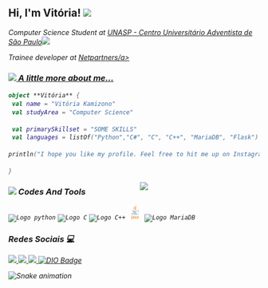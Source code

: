 <h2> Hi, I'm Vitória! <img src="https://media.tenor.com/x5mCUZFo-9sAAAAi/hello-kitty.gif" width="50"></h2>

<p><em>Computer Science Student at <a href="https://unasp.br">UNASP - Centro Universitário Adventista de São Paulo</a><img src="https://media.tenor.com/MJ8r-vS609cAAAAi/cute-hello-kitty.gif" width="30">
<p><em>Trainee developer at <a href="[https://unasp.br](https://netpartners.com.br/)">Netpartners/a>

### <img src="https://media.tenor.com/kT6gMVRA-cwAAAAi/sanrio-hello-kitty.gif" width="50"> A little more about me...  



```kotlin
object **Vitória** {
 val name = "Vitória Kamizono"
 val studyArea = "Computer Science"

 val primarySkillset = "SOME SKILLS"
 val languages = listOf("Python","C#", "C", "C++", "MariaDB", "Flask")

println("I hope you like my profile. Feel free to hit me up on Instagram and follow me on Linkedln!!")

}
```
<img align="right" width="240" src= "https://media.tenor.com/AlUkiGkR2j8AAAAC/new-game-ahagon-umiko-programming.gif" />







### <img src="https://media.tenor.com/ogUWQq4qC_kAAAAi/cute.gif" width="50"> Codes And Tools  

<code><img
    height="30"
    src="https://cdn4.iconfinder.com/data/icons/logos-and-brands/512/267_Python_logo-512.png"
    alt="Logo python"/></code>
<code><img
    height="30"
    src="https://brandslogos.com/wp-content/uploads/images/large/c-logo-1.png"
    alt="Logo C"/></code>
<code><img
    height="30"
    src="https://e7.pngegg.com/pngimages/520/669/png-clipart-c-logo-c-programming-language-computer-icons-computer-programming-programming-miscellaneous-blue.png"
    alt="Logo C++"/></code>
<code><img
    height="30"
    src="https://raw.githubusercontent.com/github/explore/80688e429a7d4ef2fca1e82350fe8e3517d3494d/topics/java/java.png"
    alt="Logo java"/></code>
<code><img
    height="30"
    src="https://www.juliosblog.com/content/images/size/w600/2016/06/mariadb-logo1.png"
    alt="Logo MariaDB"/></code>

### Redes Sociais 💻

 <a href="https://www.linkedin.com/in/vitoriamagarkamizono/">
    <img src="https://cdn1.iconfinder.com/data/icons/logotypes/32/circle-linkedin-512.png" width="30">
  </a>
  
 <a href="https://www.instagram.com/studying_vicky?utm_source=ig_web_button_share_sheet&igsh=ZDNlZDc0MzIxNw==">
    <img src="https://upload.wikimedia.org/wikipedia/commons/thumb/a/a5/Instagram_icon.png/600px-Instagram_icon.png" width="30">
  </a>

  <a href=" https://vivi.kamizono@gmail.com">
    <img src="https://upload.wikimedia.org/wikipedia/commons/thumb/7/7e/Gmail_icon_%282020%29.svg/512px-Gmail_icon_%282020%29.svg.png" width="30">
  </a>

<a href="https://www.dio.me/users/vivi_kamizono">
  <img src="https://hermes.digitalinnovation.one/assets/diome/logo-full.svg" alt="DIO Badge" width="50">
</a>




 ![Snake animation](https://github.com/LuigiGF/LuigiGF/blob/output/github-contribution-grid-snake.svg)
